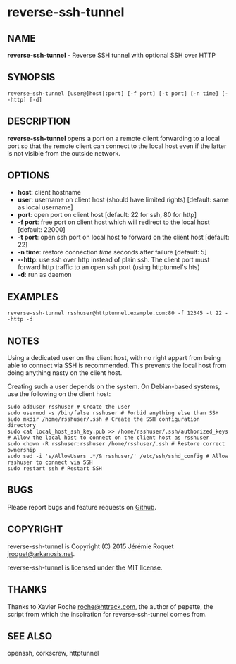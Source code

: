 # reverse-ssh-tunnel

## NAME

**reverse-ssh-tunnel** - Reverse SSH tunnel with optional SSH over HTTP

## SYNOPSIS

```
reverse-ssh-tunnel [user@]host[:port] [-f port] [-t port] [-n time] [--http] [-d]
```

## DESCRIPTION

**reverse-ssh-tunnel** opens a port on a remote client forwarding to a local port so that the remote client can connect to the local host even if the latter is not visible from the outside network.

## OPTIONS

* **host**: client hostname
* **user**: username on client host (should have limited rights) [default: same as local username]
* **port**: open port on client host [default: 22 for ssh, 80 for http]
* **-f port**: free port on client host which will redirect to the local host [default: 22000]
* **-t port**: open ssh port on local host to forward on the client host [default: 22]
* **-n time**: restore connection *time* seconds after failure [default: 5]
* **--http**: use ssh over http instead of plain ssh. The client port must forward http traffic to an open ssh port (using httptunnel's hts)
* **-d**: run as daemon

## EXAMPLES

```
reverse-ssh-tunnel rsshuser@httptunnel.example.com:80 -f 12345 -t 22 --http -d
```

## NOTES

Using a dedicated user on the client host, with no right appart from being able to connect via SSH is recommended. This prevents the local host from doing anything nasty on the client host.

Creating such a user depends on the system. On Debian-based systems, use the following on the client host:

```
sudo adduser rsshuser # Create the user
sudo usermod -s /bin/false rsshuser # Forbid anything else than SSH
sudo mkdir /home/rsshuser/.ssh # Create the SSH configuration directory
sudo cat local_host_ssh_key.pub >> /home/rsshuser/.ssh/authorized_keys # Allow the local host to connect on the client host as rsshuser
sudo chown -R rsshuser:rsshuser /home/rsshuser/.ssh # Restore correct ownership
sudo sed -i 's/AllowUsers .*/& rsshuser/' /etc/ssh/sshd_config # Allow rsshuser to connect via SSH
sudo restart ssh # Restart SSH
```

## BUGS

Please report bugs and feature requests on [Github](https://github.com/Arkanosis/reverse-ssh-tunnel/issues).

## COPYRIGHT

reverse-ssh-tunnel is Copyright (C) 2015 Jérémie Roquet <jroquet@arkanosis.net>.

reverse-ssh-tunnel is licensed under the MIT license.

## THANKS

Thanks to Xavier Roche <roche@httrack.com>, the author of pepette, the script from which the inspiration for reverse-ssh-tunnel comes from.

## SEE ALSO

openssh, corkscrew, httptunnel

